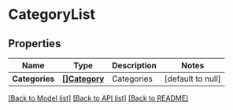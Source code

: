 # CategoryList

## Properties
Name | Type | Description | Notes
------------ | ------------- | ------------- | -------------
**Categories** | [**[]Category**](Category.md) | Categories | [default to null]

[[Back to Model list]](../README.md#documentation-for-models) [[Back to API list]](../README.md#documentation-for-api-endpoints) [[Back to README]](../README.md)


